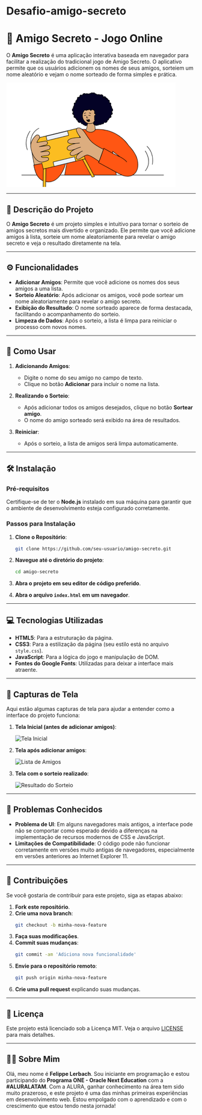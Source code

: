 # Desafio-amigo-secreto
# 🎉 **Amigo Secreto - Jogo Online**

O **Amigo Secreto** é uma aplicação interativa baseada em navegador para facilitar a realização do tradicional jogo de Amigo Secreto. O aplicativo permite que os usuários adicionem os nomes de seus amigos, sorteiem um nome aleatório e vejam o nome sorteado de forma simples e prática.

![Amigo Secreto](assets/amigo-secreto.png)

---

## 📌 **Descrição do Projeto**

O **Amigo Secreto** é um projeto simples e intuitivo para tornar o sorteio de amigos secretos mais divertido e organizado. Ele permite que você adicione amigos à lista, sorteie um nome aleatoriamente para revelar o amigo secreto e veja o resultado diretamente na tela.

---

## ⚙️ **Funcionalidades**

- **Adicionar Amigos**: Permite que você adicione os nomes dos seus amigos a uma lista.
- **Sorteio Aleatório**: Após adicionar os amigos, você pode sortear um nome aleatoriamente para revelar o amigo secreto.
- **Exibição do Resultado**: O nome sorteado aparece de forma destacada, facilitando o acompanhamento do sorteio.
- **Limpeza de Dados**: Após o sorteio, a lista é limpa para reiniciar o processo com novos nomes.

---

## 🚀 **Como Usar**

1. **Adicionando Amigos**:
    - Digite o nome do seu amigo no campo de texto.
    - Clique no botão **Adicionar** para incluir o nome na lista.

2. **Realizando o Sorteio**:
    - Após adicionar todos os amigos desejados, clique no botão **Sortear amigo**.
    - O nome do amigo sorteado será exibido na área de resultados.

3. **Reiniciar**:
    - Após o sorteio, a lista de amigos será limpa automaticamente.

---

## 🛠️ **Instalação**

### Pré-requisitos
Certifique-se de ter o **Node.js** instalado em sua máquina para garantir que o ambiente de desenvolvimento esteja configurado corretamente.

### Passos para Instalação

1. **Clone o Repositório**:
    ```bash
    git clone https://github.com/seu-usuario/amigo-secreto.git
    ```

2. **Navegue até o diretório do projeto**:
    ```bash
    cd amigo-secreto
    ```

3. **Abra o projeto em seu editor de código preferido**.

4. **Abra o arquivo `index.html` em um navegador**.

---

## 💻 **Tecnologias Utilizadas**

- **HTML5**: Para a estruturação da página.
- **CSS3**: Para a estilização da página (seu estilo está no arquivo `style.css`).
- **JavaScript**: Para a lógica do jogo e manipulação de DOM.
- **Fontes do Google Fonts**: Utilizadas para deixar a interface mais atraente.

---

## 📸 **Capturas de Tela**

Aqui estão algumas capturas de tela para ajudar a entender como a interface do projeto funciona:

1. **Tela Inicial (antes de adicionar amigos)**:
   
   ![Tela Inicial](assets/screen1.png)

2. **Tela após adicionar amigos**:

   ![Lista de Amigos](assets/screen2.png)

3. **Tela com o sorteio realizado**:

   ![Resultado do Sorteio](assets/screen3.png)

---

## 🐞 **Problemas Conhecidos**

- **Problema de UI**: Em alguns navegadores mais antigos, a interface pode não se comportar como esperado devido a diferenças na implementação de recursos modernos de CSS e JavaScript.
- **Limitações de Compatibilidade**: O código pode não funcionar corretamente em versões muito antigas de navegadores, especialmente em versões anteriores ao Internet Explorer 11.

---

## 🤝 **Contribuições**

Se você gostaria de contribuir para este projeto, siga as etapas abaixo:

1. **Fork este repositório**.
2. **Crie uma nova branch**:
    ```bash
    git checkout -b minha-nova-feature
    ```
3. **Faça suas modificações**.
4. **Commit suas mudanças**:
    ```bash
    git commit -am 'Adiciona nova funcionalidade'
    ```
5. **Envie para o repositório remoto**:
    ```bash
    git push origin minha-nova-feature
    ```
6. **Crie uma pull request** explicando suas mudanças.

---

## 📄 **Licença**

Este projeto está licenciado sob a Licença MIT. Veja o arquivo [LICENSE](LICENSE) para mais detalhes.

---

## 👨‍💻 **Sobre Mim**

Olá, meu nome é **Felippe Lerbach**. Sou iniciante em programação e estou participando do **Programa ONE - Oracle Next Education** com a **#ALURALATAM**. Com a ALURA, ganhar conhecimento na área tem sido muito prazeroso, e este projeto é uma das minhas primeiras experiências em desenvolvimento web. Estou empolgado com o aprendizado e com o crescimento que estou tendo nesta jornada!
